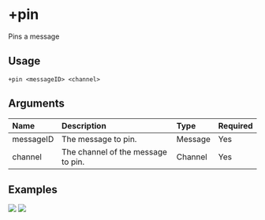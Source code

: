 # +pin
Pins a message

## Usage
```
+pin <messageID> <channel>
```

## Arguments
Name | Description | Type | Required
:-- | :-- | :-- | :--
messageID | The message to pin. | Message | Yes
channel | The channel of the message to pin. | Channel | Yes

## Examples
![](https://tawk.link/60e18ecd649e0a0a5cca7167/kb/attachments/qQDL3p3yYG.jpg)
![](https://tawk.link/60e18ecd649e0a0a5cca7167/kb/attachments/QQBmldtWem.jpg)
